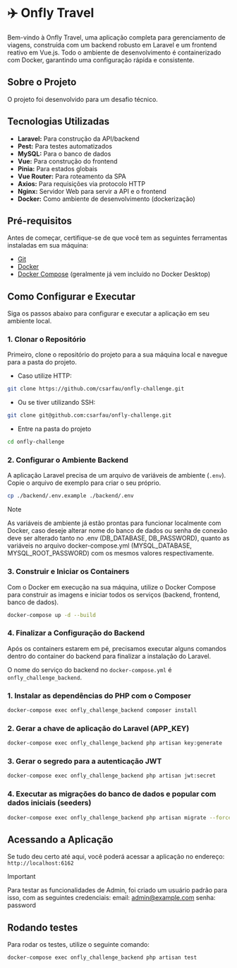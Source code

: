 # ✈️ Onfly Travel

Bem-vindo à Onfly Travel, uma aplicação completa para gerenciamento de viagens, construída com um backend robusto em Laravel e um frontend reativo em Vue.js. Todo o ambiente de desenvolvimento é containerizado com Docker, garantindo uma configuração rápida e consistente.

## Sobre o Projeto

O projeto foi desenvolvido para um desafio técnico.

## Tecnologias Utilizadas

* **Laravel:** Para construção da API/backend
* **Pest:** Para testes automatizados
* **MySQL:** Para o banco de dados
* **Vue:** Para construção do frontend
* **Pinia:** Para estados globais
* **Vue Router:** Para roteamento da SPA
* **Axios:** Para requisições via protocolo HTTP
* **Nginx:** Servidor Web para servir a API e o frontend
* **Docker:** Como ambiente de desenvolvimento (dockerização)

## Pré-requisitos

Antes de começar, certifique-se de que você tem as seguintes ferramentas instaladas em sua máquina:

* [Git](https://git-scm.com/)
* [Docker](https://www.docker.com/products/docker-desktop/)
* [Docker Compose](https://docs.docker.com/compose/install/) (geralmente já vem incluído no Docker Desktop)

## Como Configurar e Executar

Siga os passos abaixo para configurar e executar a aplicação em seu ambiente local.

### 1. Clonar o Repositório

Primeiro, clone o repositório do projeto para a sua máquina local e navegue para a pasta do projeto.

- Caso utilize HTTP:
```bash
git clone https://github.com/csarfau/onfly-challenge.git
```

- Ou se tiver utilizando SSH:
```bash
git clone git@github.com:csarfau/onfly-challenge.git
```

- Entre na pasta do projeto
```bash
cd onfly-challenge
```

### 2. Configurar o Ambiente Backend

A aplicação Laravel precisa de um arquivo de variáveis de ambiente (`.env`). Copie o arquivo de exemplo para criar o seu próprio.

```bash
cp ./backend/.env.example ./backend/.env
```

> [!NOTE]
> As variáveis de ambiente já estão prontas para funcionar localmente com Docker, caso deseje alterar nome do banco de dados ou senha de conexão
> deve ser alterado tanto no .env (DB_DATABASE, DB_PASSWORD), quanto as variáveis no arquivo docker-compose.yml (MYSQL_DATABASE, MYSQL_ROOT_PASSWORD) com os mesmos valores respectivamente.

### 3. Construir e Iniciar os Containers

Com o Docker em execução na sua máquina, utilize o Docker Compose para construir as imagens e iniciar todos os serviços (backend, frontend, banco de dados).

```bash
docker-compose up -d --build
```

### 4. Finalizar a Configuração do Backend

Após os containers estarem em pé, precisamos executar alguns comandos dentro do container do backend para finalizar a instalação do Laravel.

O nome do serviço do backend no `docker-compose.yml` é `onfly_challenge_backend`.

### 1. Instalar as dependências do PHP com o Composer
```bash
docker-compose exec onfly_challenge_backend composer install
```

### 2. Gerar a chave de aplicação do Laravel (APP_KEY)
```bash
docker-compose exec onfly_challenge_backend php artisan key:generate
```

### 3. Gerar o segredo para a autenticação JWT
```bash
docker-compose exec onfly_challenge_backend php artisan jwt:secret
```

### 4. Executar as migrações do banco de dados e popular com dados iniciais (seeders)
```bash
docker-compose exec onfly_challenge_backend php artisan migrate --force --seed
```

## Acessando a Aplicação

Se tudo deu certo até aqui, você poderá acessar a aplicação no endereço: `http://localhost:6162`

> [!IMPORTANT]
> Para testar as funcionalidades de Admin, foi criado um usuário padrão para isso, com as seguintes credenciais:
> email: admin@example.com
> senha: password

## Rodando testes
Para rodar os testes, utilize o seguinte comando:
```bash
docker-compose exec onfly_challenge_backend php artisan test
```
